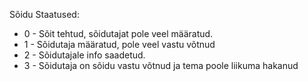 S&otilde;idu Staatused:
<ul>
<li>0 - S&otilde;it tehtud, s&otilde;idutajat pole veel m&auml;&auml;ratud.</li>
<li>1 - S&otilde;idutaja m&auml;&auml;ratud, pole veel vastu v&otilde;tnud</li>
<li>2 - S&otilde;idutajale info saadetud.</li>
<li>3 - S&otilde;idutaja on s&otilde;idu vastu v&otilde;tnud ja tema poole liikuma hakanud</li>
</ul>
